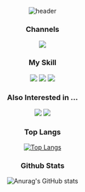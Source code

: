 <div align=center>
  
![header](https://capsule-render.vercel.app/api?type=waving&color=7798AB&fontColor=0D1B1E&height=200&section=header&text=난리범석서범석&fontSize=40&animation=fadeIn&theme=radical)


### Channels
[<img src="https://img.shields.io/badge/Tistory-000000?style=flat&logo=tistory&logoColor=#white"/>](https://sbslc.tistory.com/)


### My Skill
<img src="https://img.shields.io/badge/SpringBoot-6DB33F?style=flat&logo=springboot&logoColor=ffffff"/>
<img src="https://img.shields.io/badge/mysql-4479A1?style=flat&logo=mysql&logoColor=ffffff"/>
<img src="https://img.shields.io/badge/AWS-232F3E?style=flat&logo=amazonaws&logoColor=ffffff"/>

### Also Interested in ...
<img src="https://img.shields.io/badge/javascript-F7DF1E?style=flat&logo=javascript&logoColor=ffffff"/>
<img src="https://img.shields.io/badge/react-61DAFB?style=flat&logo=react&logoColor=ffffff"/>


### Top Langs

[![Top Langs](https://github-readme-stats.vercel.app/api/top-langs/?username=sbslc2000&layout=compact)](https://github.com/sbslc2000/github-readme-stats)

### Github Stats

![Anurag's GitHub stats](https://github-readme-stats.vercel.app/api?username=sbslc2000&theme=discord_old_blurple&show_icons=true)


<!--
**sbslc2000/sbslc2000** is a ✨ _special_ ✨ repository because its `README.md` (this file) appears on your GitHub profile.

Here are some ideas to get you started:

- 🔭 I’m currently working on ...
- 🌱 I’m currently learning ...
- 👯 I’m looking to collaborate on ...
- 🤔 I’m looking for help with ...
- 💬 Ask me about ...
- 📫 How to reach me: ...
- 😄 Pronouns: ...
- ⚡ Fun fact: ...
-->

</div>
